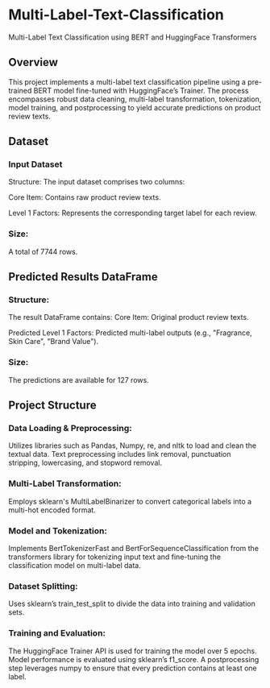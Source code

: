 # Multi-Label-Text-Classification

Multi-Label Text Classification using BERT and HuggingFace Transformers
## Overview
This project implements a multi-label text classification pipeline using a pre-trained BERT model fine-tuned with HuggingFace’s Trainer. The process encompasses robust data cleaning, multi-label transformation, tokenization, model training, and postprocessing to yield accurate predictions on product review texts.

## Dataset
### Input Dataset
Structure:
The input dataset comprises two columns:

Core Item: Contains raw product review texts.

Level 1 Factors: Represents the corresponding target label for each review.

### Size:
A total of 7744 rows.

## Predicted Results DataFrame
### Structure: 
The result DataFrame contains:
Core Item: Original product review texts.

Predicted Level 1 Factors: Predicted multi-label outputs (e.g., "Fragrance, Skin Care", "Brand Value").

### Size: 
The predictions are available for 127 rows.

## Project Structure
### Data Loading & Preprocessing:
Utilizes libraries such as Pandas, Numpy, re, and nltk to load and clean the textual data. Text preprocessing includes link removal, punctuation stripping, lowercasing, and stopword removal.

### Multi-Label Transformation:
Employs sklearn's MultiLabelBinarizer to convert categorical labels into a multi-hot encoded format.

### Model and Tokenization:
Implements BertTokenizerFast and BertForSequenceClassification from the transformers library for tokenizing input text and fine-tuning the classification model on multi-label data.

### Dataset Splitting:
Uses sklearn’s train_test_split to divide the data into training and validation sets.

### Training and Evaluation:
The HuggingFace Trainer API is used for training the model over 5 epochs. Model performance is evaluated using sklearn’s f1_score. A postprocessing step leverages numpy to ensure that every prediction contains at least one label.
